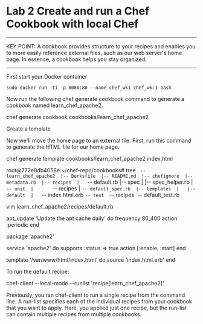 # Lab 2 Create and run a Chef Cookbook with  local Chef #


---

KEY POINT: A cookbook provides structure to your recipes and enables you to more easily reference external files, such as our web server's home page. In essence, a cookbook helps you stay organized. 

---

First start your Docker container 

```
sudo docker run -ti -p 8080:80 --name chef_wk1 chef_wk:1 bash 
```


Now run the following chef generate cookbook command to generate a cookbook named learn_chef_apache2. 

chef generate cookbook cookbooks/learn_chef_apache2 


Create a template 

Now we'll move the home page to an external file. First, run this command to generate the HTML file for our home page. 

chef generate template cookbooks/learn_chef_apache2 index.html 

root@772e8db4058e:~/chef-repo/cookbooks# tree 
. 
`-- learn_chef_apache2 
    |-- Berksfile 
    |-- README.md 
    |-- chefignore 
    |-- metadata.rb 
    |-- recipes 
    |   `-- default.rb 
    |-- spec 
    |   |-- spec_helper.rb 
    |   `-- unit 
    |       `-- recipes 
    |           `-- default_spec.rb 
    |-- templates 
    |   |-- default 
    |   `-- index.html.erb 
    `-- test 
        `-- recipes 
            `-- default_test.rb 

vim learn_chef_apache2/recipes/default.rb 

apt_update 'Update the apt cache daily' do 
  frequency 86_400 
  action :periodic 
end 

package 'apache2' 

service 'apache2' do 
  supports :status => true 
  action [:enable, :start] 
end 

template '/var/www/html/index.html' do 
  source 'index.html.erb' 
end 



To run the default recipe: 

chef-client --local-mode --runlist 'recipe[learn_chef_apache2]' 

 
Previously, you ran chef-client to run a single recipe from the command line. A run-list specifies each of the individual recipes from your cookbook that you want to apply. Here, you applied just one recipe, but the run-list can contain multiple recipes from multiple cookbooks. 
